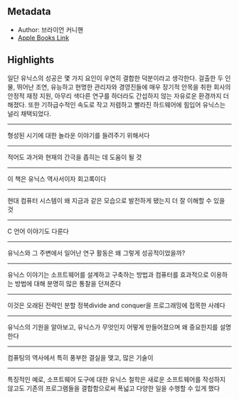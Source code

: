 ## Metadata
- Author: 브라이언 커니핸
- [Apple Books Link](ibooks://assetid/318004D14F31F6F8B684FA8A1C596FF7)

## Highlights
일단 유닉스의 성공은 몇 가지 요인이 우연히 결합한 덕분이라고 생각한다. 걸출한 두 인물, 뛰어난 조연, 유능하고 현명한 관리자와 경영진들에 매우 장기적 안목을 취한 회사의 안정적 재정 지원, 아무리 색다른 연구를 하더라도 간섭하지 않는 자유로운 환경까지 더해졌다. 또한 기하급수적인 속도로 작고 저렴하고 빨라진 하드웨어에 힘입어 유닉스는 널리 채택되었다.

---
형성된 시기에 대한 놀라운 이야기를 들려주기 위해서다

---
적어도 과거와 현재의 간극을 좁히는 데 도움이 될 것

---
이 책은 유닉스 역사서이자 회고록이다

---
현대 컴퓨터 시스템이 왜 지금과 같은 모습으로 발전하게 됐는지 더 잘 이해할 수 있을 것

---
C 언어 이야기도 다룬다

---
유닉스와 그 주변에서 일어난 연구 활동은 왜 그렇게 성공적이었을까? 

---
유닉스 이야기는 소프트웨어를 설계하고 구축하는 방법과 컴퓨터를 효과적으로 이용하는 방법에 대해 분명히 많은 통찰을 던져준다

---
이것은 오래된 전략인 분할 정복divide and conquer을 프로그래밍에 접목한 사례다

---
유닉스의 기원을 알아보고, 유닉스가 무엇인지 어떻게 만들어졌으며 왜 중요한지를 설명한다

---
컴퓨팅의 역사에서 특히 풍부한 결실을 맺고, 많은 기술이

---
특징적인 예로, 소프트웨어 도구에 대한 유닉스 철학은 새로운 소프트웨어를 작성하지 않고도 기존의 프로그램들을 결합함으로써 폭넓고 다양한 일을 수행할 수 있게 했다